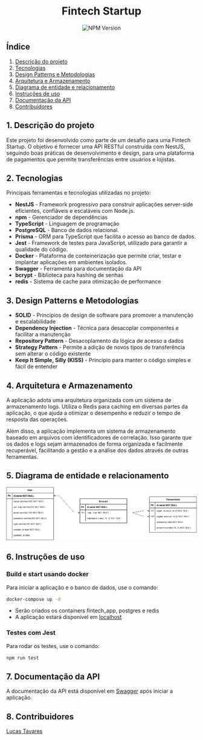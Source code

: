 <h1 align="center">
  Fintech Startup
  <br>
</h1>

<p align="center">
<img src="https://img.shields.io/npm/v/@nestjs/core.svg" alt="NPM Version" /></p>

## Índice

1. [Descrição do projeto](#Descrição-projeto)
2. [Tecnologias](#Tecnologias)
3. [Design Patterns e Metodologias](#Design-patterns)
4. [Arquitetura e Armazenamento](#Arquitetura-e-Armazenamento)
5. [Diagrama de entidade e relacionamento](#Diagrama-ERD)
6. [Instruções de uso](#Instruções-de-uso)
7. [Documentação da API](#Documentação-da-API)
8. [Contribuidores](#Contribuidores)

## 1. Descrição do projeto

Este projeto foi desenvolvido como parte de um desafio para uma Fintech Startup. O objetivo é fornecer uma API RESTful construída com NestJS, seguindo boas práticas de desenvolvimento e design, para uma plataforma de pagamentos que permite transferências entre usuários e lojistas.

## 2. Tecnologias

Principais ferramentas e tecnologias utilizadas no projeto:

- **NestJS** - Framework progressivo para construir aplicações server-side eficientes, confiáveis e escaláveis com Node.js.
- **npm** - Gerenciador de dependências
- **TypeScript** - Linguagem de programação
- **PostgreSQL** - Banco de dados relacional.
- **Prisma** - ORM para TypeScript que facilita o acesso ao banco de dados.
- **Jest** - Framework de testes para JavaScript, utilizado para garantir a qualidade do código.
- **Docker** - Plataforma de conteinerização que permite criar, testar e implantar aplicações em ambientes isolados.
- **Swagger** - Ferramenta para documentação da API
- **bcrypt** - Biblioteca para hashing de senhas
- **redis** - Sistema de cache para otimização de performance

## 3. Design Patterns e Metodologias

- **SOLID** - Princípios de design de software para promover a manutenção e escalabilidade
- **Dependency Injection** - Técnica para desacoplar componentes e facilitar a manutenção
- **Repository Pattern** - Desacoplamento da lógica de acesso a dados
- **Strategy Pattern** - Permite a adição de novos tipos de transferência sem alterar o código existente
- **Keep It Simple, Silly (KISS)** - Princípio para manter o código simples e fácil de entender

## 4. Arquitetura e Armazenamento

A aplicação adota uma arquitetura organizada com um sistema de armazenamento logs. Utiliza o Redis para caching em diversas partes da aplicação, o que ajuda a otimizar o desempenho e reduzir o tempo de resposta das operações.

Além disso, a aplicação implementa um sistema de armazenamento baseado em arquivos com identificadores de correlação. Isso garante que os dados e logs sejam armazenados de forma organizada e facilmente recuperável, facilitando a gestão e a análise dos dados através de outras ferramentas.

## 5. Diagrama de entidade e relacionamento

<img src="./.github/images/diagram.png" alt="Diagram" />

## 6. Instruções de uso

### Build e start usando docker

Para iniciar a aplicação e o banco de dados, use o comando:

```bash
docker-compose up -d
```

- Serão criados os containers fintech_app, postgres e redis
- A aplicação estará disponível em [localhost](http://localhost:3000/)

### Testes com Jest

Para rodar os testes, use o comando:

```bash
npm run test
```

## 7. Documentação da API

A documentação da API está disponível em [Swagger](http://localhost:3000/docs/) após iniciar a aplicação.

## 8. Contribuidores

[Lucas Tavares](https://www.linkedin.com/in/lucas-tavares-a25323116/)
